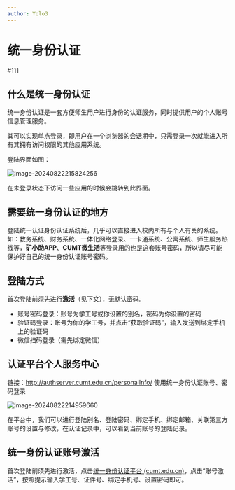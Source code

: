 ```yaml
---
author: Yolo3
---
```


# 统一身份认证

#111

## 什么是统一身份认证

统一身份认证是一套方便师生用户进行身份的认证服务，同时提供用户的个人账号信息管理服务。

其可以实现单点登录，即用户在一个浏览器的会话期中，只需登录一次就能进入所有其拥有访问权限的其他应用系统。

登陆界面如图：

![image-20240822215824256](https://s2.loli.net/2024/08/22/iT9nMs1b2YODBgy.png)

在未登录状态下访问一些应用的时候会跳转到此界面。

## 需要统一身份认证的地方

登陆统一认证身份认证系统后，几乎可以直接进入校内所有与个人有关的系统。如：教务系统、财务系统、一体化网络登录、一卡通系统、公寓系统、师生服务热线等，**矿小助APP**、**CUMT微生活**等登录用的也是这套账号密码，所以请尽可能保护好自己的统一身份认证账号密码。

## 登陆方式

首次登陆前须先进行**激活**（见下文），无默认密码。

- 账号密码登录：账号为学工号或你设置的别名，密码为你设置的密码
- 验证码登录：账号为你的学工号，并点击“获取验证码”，输入发送到绑定手机上的验证码
- 微信扫码登录（需先绑定微信）

## 认证平台个人服务中心

链接：http://authserver.cumt.edu.cn/personalInfo/  使用统一身份认证账号、密码登录

![image-20240822214959660](https://s2.loli.net/2024/08/22/vnX76MuObcCPwmI.png)

在平台中，我们可以进行登陆别名、登陆密码、绑定手机、绑定邮箱、关联第三方账号的设置与修改，在认证记录中，可以看到当前账号的登陆记录。

## 统一身份认证账号激活

首次登陆前须先进行激活，点击[统一身份认证平台 (cumt.edu.cn)](https://authserver.cumt.edu.cn/authserver/login)，点击“账号激活”，按照提示输入学工号、证件号、绑定手机号、设置密码即可。
